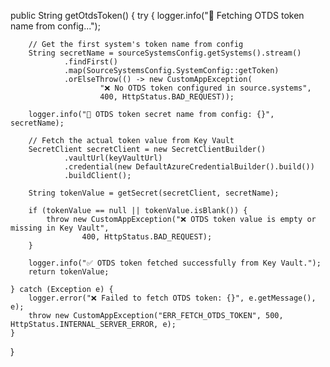 public String getOtdsToken() {
    try {
        logger.info("🔐 Fetching OTDS token name from config...");

        // Get the first system's token name from config
        String secretName = sourceSystemsConfig.getSystems().stream()
                .findFirst()
                .map(SourceSystemsConfig.SystemConfig::getToken)
                .orElseThrow(() -> new CustomAppException(
                        "❌ No OTDS token configured in source.systems",
                        400, HttpStatus.BAD_REQUEST));

        logger.info("🔑 OTDS token secret name from config: {}", secretName);

        // Fetch the actual token value from Key Vault
        SecretClient secretClient = new SecretClientBuilder()
                .vaultUrl(keyVaultUrl)
                .credential(new DefaultAzureCredentialBuilder().build())
                .buildClient();

        String tokenValue = getSecret(secretClient, secretName);

        if (tokenValue == null || tokenValue.isBlank()) {
            throw new CustomAppException("❌ OTDS token value is empty or missing in Key Vault",
                    400, HttpStatus.BAD_REQUEST);
        }

        logger.info("✅ OTDS token fetched successfully from Key Vault.");
        return tokenValue;

    } catch (Exception e) {
        logger.error("❌ Failed to fetch OTDS token: {}", e.getMessage(), e);
        throw new CustomAppException("ERR_FETCH_OTDS_TOKEN", 500, HttpStatus.INTERNAL_SERVER_ERROR, e);
    }
}
